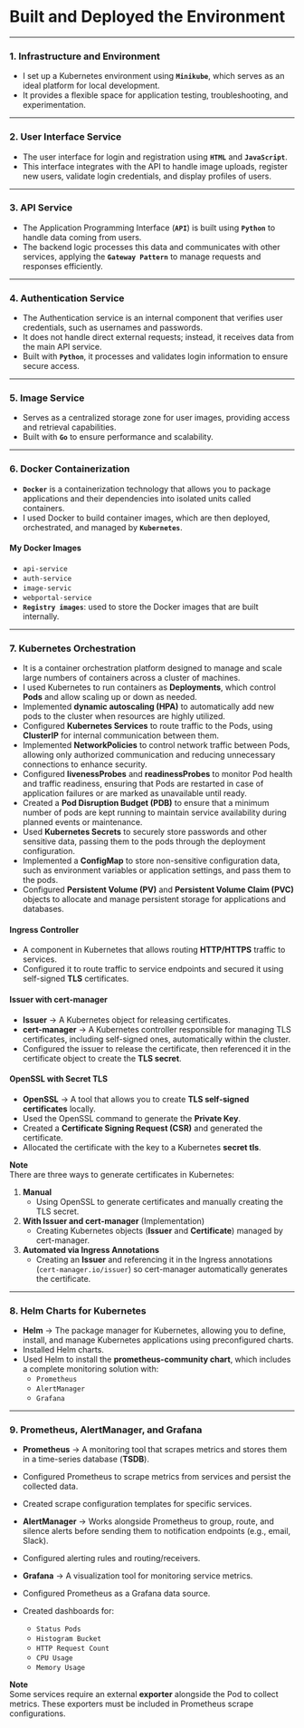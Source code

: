 # Built and Deployed the Environment

---

### 1. Infrastructure and Environment
- I set up a Kubernetes environment using **`Minikube`**, which serves as an ideal platform for local development.
- It provides a flexible space for application testing, troubleshooting, and experimentation.

---

### 2. User Interface Service
- The user interface for login and registration using **`HTML`** and **`JavaScript`**.
- This interface integrates with the API to handle image uploads, register new users, validate login credentials, and display profiles of users.

---

### 3. API Service
- The Application Programming Interface (**`API`**) is built using **`Python`** to handle data coming from users.
- The backend logic processes this data and communicates with other services, applying the **`Gateway Pattern`** to manage requests and responses efficiently.

---

### 4. Authentication Service
- The Authentication service is an internal component that verifies user credentials, such as usernames and passwords.
- It does not handle direct external requests; instead, it receives data from the main API service.
- Built with **`Python`**, it processes and validates login information to ensure secure access.

---

### 5. Image Service
- Serves as a centralized storage zone for user images, providing access and retrieval capabilities.
- Built with **`Go`** to ensure performance and scalability.

---

### 6. Docker Containerization
- **`Docker`** is a containerization technology that allows you to package applications and their dependencies into isolated units called containers.
- I used Docker to build container images, which are then deployed, orchestrated, and managed by **`Kubernetes`**.

#### My Docker Images
- `api-service`
- `auth-service`
- `image-servic`
- `webportal-service`
- **`Registry images`**: used to store the Docker images that are built internally.

---

### 7. Kubernetes Orchestration
- It is a container orchestration platform designed to manage and scale large numbers of containers across a cluster of machines.
- I used Kubernetes to run containers as **Deployments**, which control **Pods** and allow scaling up or down as needed.
- Implemented **dynamic autoscaling (HPA)** to automatically add new pods to the cluster when resources are highly utilized.
- Configured **Kubernetes Services** to route traffic to the Pods, using **ClusterIP** for internal communication between them.
- Implemented **NetworkPolicies** to control network traffic between Pods, allowing only authorized communication and reducing unnecessary connections to enhance security.
- Configured **livenessProbes** and **readinessProbes** to monitor Pod health and traffic readiness, ensuring that Pods are restarted in case of application failures or are marked as unavailable until ready.
- Created a **Pod Disruption Budget (PDB)** to ensure that a minimum number of pods are kept running to maintain service availability during planned events or maintenance.
- Used **Kubernetes Secrets** to securely store passwords and other sensitive data, passing them to the pods through the deployment configuration.
- Implemented a **ConfigMap** to store non-sensitive configuration data, such as environment variables or application settings, and pass them to the pods.
- Configured **Persistent Volume (PV)** and **Persistent Volume Claim (PVC)** objects to allocate and manage persistent storage for applications and databases.

#### Ingress Controller
- A component in Kubernetes that allows routing **HTTP/HTTPS** traffic to services.
- Configured it to route traffic to service endpoints and secured it using self-signed **TLS** certificates.

#### Issuer with cert-manager
- **Issuer** → A Kubernetes object for releasing certificates.  
- **cert-manager** → A Kubernetes controller responsible for managing TLS certificates, including self-signed ones, automatically within the cluster.  
- Configured the issuer to release the certificate, then referenced it in the certificate object to create the **TLS secret**.

#### OpenSSL with Secret TLS
- **OpenSSL** → A tool that allows you to create **TLS self-signed certificates** locally.
- Used the OpenSSL command to generate the **Private Key**.
- Created a **Certificate Signing Request (CSR)** and generated the certificate.
- Allocated the certificate with the key to a Kubernetes **secret tls**.

**Note**  
There are three ways to generate certificates in Kubernetes:
1. **Manual**  
   - Using OpenSSL to generate certificates and manually creating the TLS secret.  
2. **With Issuer and cert-manager** (Implementation)  
   - Creating Kubernetes objects (**Issuer** and **Certificate**) managed by cert-manager.  
3. **Automated via Ingress Annotations**  
   - Creating an **Issuer** and referencing it in the Ingress annotations (`cert-manager.io/issuer`) so cert-manager automatically generates the certificate.

---

### 8. Helm Charts for Kubernetes
- **Helm** → The package manager for Kubernetes, allowing you to define, install, and manage Kubernetes applications using preconfigured charts.
- Installed Helm charts.
- Used Helm to install the **prometheus-community chart**, which includes a complete monitoring solution with:
  - `Prometheus`
  - `AlertManager`
  - `Grafana`

---

### 9. Prometheus, AlertManager, and Grafana
- **Prometheus** → A monitoring tool that scrapes metrics and stores them in a time-series database (**TSDB**).
- Configured Prometheus to scrape metrics from services and persist the collected data.
- Created scrape configuration templates for specific services.

- **AlertManager** → Works alongside Prometheus to group, route, and silence alerts before sending them to notification endpoints (e.g., email, Slack).
- Configured alerting rules and routing/receivers.

- **Grafana** → A visualization tool for monitoring service metrics.
- Configured Prometheus as a Grafana data source.
- Created dashboards for:
  - `Status Pods`
  - `Histogram Bucket`
  - `HTTP Request Count`
  - `CPU Usage`
  - `Memory Usage`

**Note**  
Some services require an external **exporter** alongside the Pod to collect metrics. These exporters must be included in Prometheus scrape configurations.
